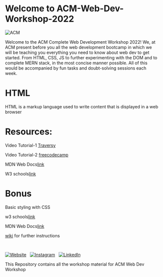 # Welcome to ACM-Web-Dev-Workshop-2022
![ACM](https://dl.acm.org/specs/products/acm/releasedAssets/images/acm-logo-1.png)


Welcome to the ACM Complete Web Development Workshop 2022! We, at ACM present before you all the web development bootcamp in which we will be teaching you everything you need to know about web dev to get started.  From HTML, CSS, JS to further experimenting with the DOM and to complete MERN stack, in the most concise manner possible. All of this would be accompanied by fun tasks and doubt-solving sessions each week.


# HTML

HTML is a markup language used to write content that is displayed in a web browser

# Resources:

Video Tutorial-1 [Traversy](https://www.youtube.com/watch?v=UB1O30fR-EE&t=650s)

Video Tutorial-2 [freecodecamp](https://www.youtube.com/watch?v=pQN-pnXPaVg&t=6614s)

MDN Web Docs[link](https://developer.mozilla.org/en-US/docs/Web/HTML)

W3 schools[link](https://www.w3schools.com/html/default.asp)

# Bonus

Basic styling with CSS

w3 schools[link](https://www.w3schools.com/css/)

MDN Web Docs[link](https://developer.mozilla.org/en-US/docs/Web/CSS)



[wiki](https://github.com/DakshDadhania/ACM-Web-Dev-Workshop/) for further instructions

<br>

[![Website](https://img.shields.io/badge/ACM_Website-5237B5?style=for-the-badge&logo=About.ACM&logoColor=white)](https://manipal.acm.org/) &nbsp;
[![Instagram](https://img.shields.io/badge/ACM-Manipal-%23E4405F.svg?style=for-the-badge&logo=Instagram&logoColor=white)](https://www.instagram.com/acm_manipal/?hl=en) &nbsp;
[![LinkedIn](https://img.shields.io/badge/linkedin-%230077B5.svg?style=for-the-badge&logo=linkedin&logoColor=white)](https://www.linkedin.com/school/acm-manipal/) &nbsp;









This Repository contains all the workshop material for ACM Web Dev Workshop
